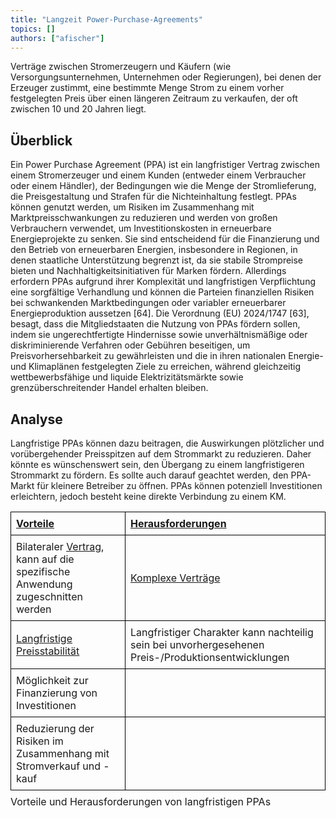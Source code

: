 ```yaml
---
title: "Langzeit Power-Purchase-Agreements"
topics: [] 
authors: ["afischer"]
---
```


Verträge zwischen Stromerzeugern und Käufern (wie Versorgungsunternehmen, Unternehmen oder Regierungen), bei denen der Erzeuger zustimmt, eine bestimmte Menge Strom zu einem vorher festgelegten Preis über einen längeren Zeitraum zu verkaufen, der oft zwischen 10 und 20 Jahren liegt.

## Überblick
Ein Power Purchase Agreement (PPA) ist ein langfristiger Vertrag zwischen einem Stromerzeuger und einem Kunden (entweder einem Verbraucher oder einem Händler), der Bedingungen wie die Menge der Stromlieferung, die Preisgestaltung und Strafen für die Nichteinhaltung festlegt. PPAs können genutzt werden, um Risiken im Zusammenhang mit Marktpreisschwankungen zu reduzieren und werden von großen Verbrauchern verwendet, um Investitionskosten in erneuerbare Energieprojekte zu senken. Sie sind entscheidend für die Finanzierung und den Betrieb von erneuerbaren Energien, insbesondere in Regionen, in denen staatliche Unterstützung begrenzt ist, da sie stabile Strompreise bieten und Nachhaltigkeitsinitiativen für Marken fördern. Allerdings erfordern PPAs aufgrund ihrer Komplexität und langfristigen Verpflichtung eine sorgfältige Verhandlung und können die Parteien finanziellen Risiken bei schwankenden Marktbedingungen oder variabler erneuerbarer Energieproduktion aussetzen [64].
Die Verordnung (EU) 2024/1747 [63], besagt, dass die Mitgliedstaaten die Nutzung von PPAs fördern sollen, indem sie ungerechtfertigte Hindernisse sowie unverhältnismäßige oder diskriminierende Verfahren oder Gebühren beseitigen, um Preisvorhersehbarkeit zu gewährleisten und die in ihren nationalen Energie- und Klimaplänen festgelegten Ziele zu erreichen, während gleichzeitig wettbewerbsfähige und liquide Elektrizitätsmärkte sowie grenzüberschreitender Handel erhalten bleiben.


## Analyse
Langfristige PPAs können dazu beitragen, die Auswirkungen plötzlicher und vorübergehender Preisspitzen auf dem Strommarkt zu reduzieren. Daher könnte es wünschenswert sein, den Übergang zu einem langfristigeren Strommarkt zu fördern. Es sollte auch darauf geachtet werden, den PPA-Markt für kleinere Betreiber zu öffnen. PPAs können potenziell Investitionen erleichtern, jedoch besteht keine direkte Verbindung zu einem KM.

<table style="border-collapse: collapse; width: 100%;">
  <thead>
    <tr>
      <th style="text-align:left; border: 1px solid black; padding: 8px;"><u>Vorteile</u></th>
      <th style="text-align:left; border: 1px solid black; padding: 8px;"><u>Herausforderungen</u></th>
    </tr>
  </thead>
  <tbody>
    <tr>
      <td style="border: 1px solid black; padding: 8px;">
        Bilateraler <u>Vertrag</u>, kann auf die spezifische Anwendung zugeschnitten werden
      </td>
      <td style="border: 1px solid black; padding: 8px;">
        <u>Komplexe Verträge</u>
      </td>
    </tr>
    <tr>
      <td style="border: 1px solid black; padding: 8px;">
        <u>Langfristige Preisstabilität</u>
      </td>
      <td style="border: 1px solid black; padding: 8px;">
        Langfristiger Charakter kann nachteilig sein bei unvorhergesehenen Preis-/Produktionsentwicklungen
      </td>
    </tr>
    <tr>
      <td style="border: 1px solid black; padding: 8px;">
        Möglichkeit zur Finanzierung von Investitionen
      </td>
      <td style="border: 1px solid black; padding: 8px;"></td>
    </tr>
    <tr>
      <td style="border: 1px solid black; padding: 8px;">
        Reduzierung der Risiken im Zusammenhang mit Stromverkauf und -kauf
      </td>
      <td style="border: 1px solid black; padding: 8px;"></td>
    </tr>
  </tbody>
  <caption style="caption-side: bottom; text-align: left; padding-top: 8px;">
    Vorteile und Herausforderungen von langfristigen PPAs
  </caption>
</table>
